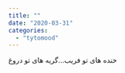 ```yaml
---
title: ""
date: "2020-03-31"
categories: 
  - "tytomood"
---
```


‏خنده های تو فریب...گریه های تو دروغ
